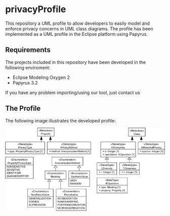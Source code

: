 
# privacyProfile

This repository a UML profile to allow developers to easily model and enforce privacy concerns in UML class diagrams. The profile has been implemented as a UML profile in the Eclipse platform using Papyrus.

## Requirements

The projects included in this repository have been developed in the following enviroment:
* Eclipse Modeling Oxygen 2
* Papyrus 3.2

If you have any problem importing/using our tool, just contact us

## The Profile

The following image illustrates the developed profile:

![PrivacyProfile](https://github.com/SOM-Research/privacyProfile/blob/master/images/profile.png)






